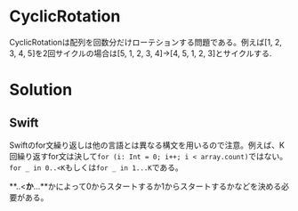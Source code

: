 # CyclicRotation

CyclicRotationは配列を回数分だけローテションする問題である。例えば[1, 2, 3, 4, 5]を2回サイクルの場合は[5, 1, 2, 3, 4]→[4, 5, 1, 2, 3]とサイクルする.



# Solution



## Swift

Swiftのfor文繰り返しは他の言語とは異なる構文を用いるので注意。例えば、K回繰り返すfor文は決して`for (i: Int = 0; i++; i < array.count)`ではない。`for _ in 0..<K`もしくは`for _ in 1...K`である。

**..<**か**...**かによって0からスタートするか1からスタートするかなどを決める必要がある。



